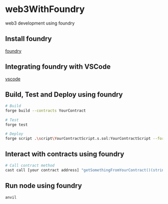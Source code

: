 # web3WithFoundry

web3 development using foundry

## Install foundry

[foundry](https://book.getfoundry.sh/getting-started/installation)

## Integrating foundry with VSCode

[vscode](https://book.getfoundry.sh/config/vscode)

## Build, Test and Deploy using foundry
```bash
# Build
forge build --contracts YourContract
 
# Test
forge test

# Deploy
forge script .\script\YourContractScript.s.sol:YourContractScript --fork-url [Your network rpc URL] --private-key [Your private key] --broadcast
```

## Interact with contracts using foundry
```bash
# Call contract method
cast call [your contract address] "getSomethingFromYourContract()(string memory)" --rpc-url [Your network rpc URL]
```

## Run node using foundry
```bash
anvil
```
